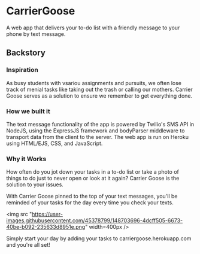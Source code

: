 # CarrierGoose
A web app that delivers your to-do list with a friendly message to your phone by text message.

## Backstory
### Inspiration
As busy students with vsariou assignments and pursuits, we often lose track of menial tasks like taking out the trash or calling our mothers. Carrier Goose serves as a solution to ensure we remember to get everything done.

### How we built it
The text message functionality of the app is powered by Twilio's SMS API in NodeJS, using the ExpressJS framework and bodyParser middleware to transport data from the client to the server. The web app is run on Heroku using HTML/EJS, CSS, and JavaScript.

### Why it Works
How often do you jot down your tasks in a to-do list or take a photo of things to do just to never open or look at it again? Carrier Goose is the solution to your issues. 

With Carrier Goose pinned to the top of your text messages, you'll be reminded of your tasks for the day every time you check your texts.

<img src "https://user-images.githubusercontent.com/45378799/148703696-4dcff505-6673-40be-b092-235633d8951e.png" width=400px />

Simply start your day by adding your tasks to carriergoose.herokuapp.com and you're all set!



